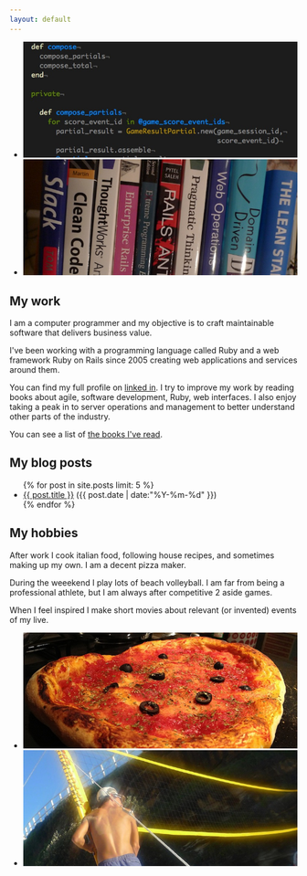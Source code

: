 ```yaml
---
layout: default
---
```


<ul class="bxslider">
  <li><img src="/images/code.jpg" title="Ruby source code." /></li>
  <li><img src="/images/books.jpg" title="Some books I've read" /></li>
</ul>

## My work
I am a computer programmer and my objective is to craft maintainable software that delivers business value.

I've been working with a programming language called Ruby and a web framework Ruby on Rails since 2005 creating web applications and services around them.

You can find my full profile on [linked in](http://au.linkedin.com/in/agenteo).
I try to improve my work by reading books about agile, software development, Ruby, web interfaces. I also enjoy taking a peak in to server operations and management to better understand other parts of the industry.

You can see a list of [the books I've read](/work/reading).

## My blog posts
<ul class="posts">
{% for post in site.posts limit: 5 %}
  <div class="post_info">
    <li>
            <a href="{{ post.url }}">{{ post.title }}</a>
            <span>({{ post.date | date:"%Y-%m-%d" }})</span>
    </li>
  </div>
{% endfor %}
</ul>

## My hobbies
After work I cook italian food, following house recipes, and sometimes making up my own.  I am a decent pizza maker.

During the weeekend I play lots of beach volleyball.
I am far from being a professional athlete, but I am always after competitive 2 aside games.

When I feel inspired I make short movies about relevant (or invented) events of my live.

<ul class="bxslider">
  <li><img src="/images/pizza.jpg" title="My homemade pizza" /></li>
  <li><img src="/images/beachvolley.jpg" title="Setting up the net" /></li>
</ul>

